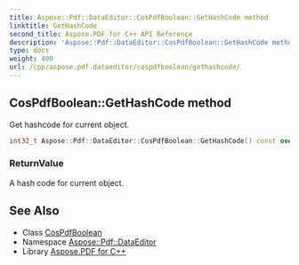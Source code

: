 ```yaml
---
title: Aspose::Pdf::DataEditor::CosPdfBoolean::GetHashCode method
linktitle: GetHashCode
second_title: Aspose.PDF for C++ API Reference
description: 'Aspose::Pdf::DataEditor::CosPdfBoolean::GetHashCode method. Get hashcode for current object in C++.'
type: docs
weight: 400
url: /cpp/aspose.pdf.dataeditor/cospdfboolean/gethashcode/
---
```

## CosPdfBoolean::GetHashCode method


Get hashcode for current object.

```cpp
int32_t Aspose::Pdf::DataEditor::CosPdfBoolean::GetHashCode() const override
```


### ReturnValue

A hash code for current object.

## See Also

* Class [CosPdfBoolean](../)
* Namespace [Aspose::Pdf::DataEditor](../../)
* Library [Aspose.PDF for C++](../../../)
